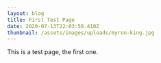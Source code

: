 ```yaml
---
layout: blog
title: First Test Page
date: 2020-07-13T22:03:58.410Z
thumbnail: /assets/images/uploads/myron-king.jpg
---
```

This is a test page, the first one.